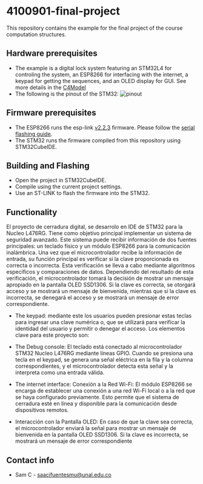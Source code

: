 # 4100901-final-project
This repository contains the example for the final project of the course computation structures.

## Hardware prerequisites
* The example is a digital lock system featuring an STM32L4 for controling the system, an ESP8266 for interfacing with the internet, a keypad for getting the sequences, and an OLED display for GUI. See more details in the [C4Model](Doc/C4Model.md)
* The following is the pinout of the STM32:
![pinout](Doc/pinout.png)

## Firmware prerequisites
* The ESP8266 runs the esp-link [v2.2.3](https://github.com/jeelabs/esp-link/releases/tag/v2.2.3) firmware. Please follow the [serial flashing guide](https://github.com/jeelabs/esp-link/blob/master/FLASHING.md#initial-serial-flashing).
* The STM32 runs the firmware compiled from this repository using STM32CubeIDE.

## Building and Flashing
* Open the project in STM32CubeIDE.
* Compile using the current project settings.
* Use an ST-LINK to flash the firmware into the STM32.

## Functionality
El proyecto de cerradura digital, se desarrolo en IDE de STM32 para la Nucleo L476RG. Tiene como objetivo principal implementar un sistema de seguridad avanzado. Este sistema puede recibir información de dos fuentes principales: un teclado físico y un módulo ESP8266 para la comunicación inalámbrica. Una vez que el microcontrolador recibe la información de entrada, su función principal es verificar si la clave proporcionada es correcta o incorrecta. Esta verificación se lleva a cabo mediante algoritmos específicos y comparaciones de datos. Dependiendo del resultado de esta verificación, el microcontrolador tomará la decisión de mostrar un mensaje apropiado en la pantalla OLED SSD1306. Si la clave es correcta, se otorgará acceso y se mostrará un mensaje de bienvenida, mientras que si la clave es incorrecta, se denegará el acceso y se mostrará un mensaje de error correspondiente.
* The keypad:  mediante este los usuarios pueden presionar estas teclas para ingresar una clave numérica o, que se utilizará para verificar la identidad del usuario y permitir o denegar el acceso.
Los elementos clave para este proyecto son:
  
* The Debug console:  El teclado está conectado al microcontrolador STM32 Nucleo L476RG mediante líneas GPIO. Cuando se presiona una tecla en el keypad, se genera una señal eléctrica en la fila y la columna correspondientes, y el microcontrolador detecta esta señal y la interpreta como una entrada válida.
  
* The internet interface: Conexión a la Red Wi-Fi: El módulo ESP8266 se encarga de establecer una conexión a una red Wi-Fi local o a la red que se haya configurado previamente. Esto permite que el sistema de cerradura esté en línea y disponible para la comunicación desde dispositivos remotos.

* Interacción con la Pantalla OLED: En caso de que la clave sea correcta, el microcontrolador enviará la señal para mostrar un mensaje de bienvenida en la pantalla OLED SSD1306. Si la clave es incorrecta, se mostrará un mensaje de error correspondiente
   

## Contact info
* Sam C - saacifuentesmu@unal.edu.co

